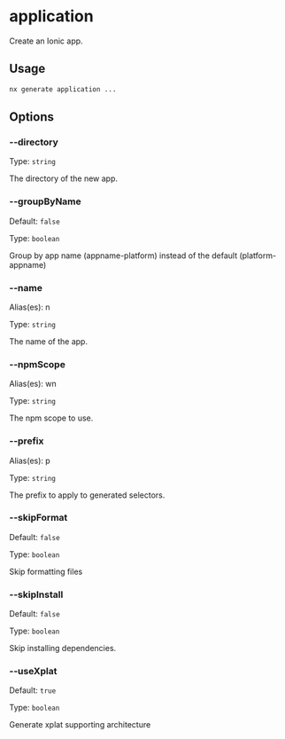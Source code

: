 # application

Create an Ionic app.

## Usage

```bash
nx generate application ...

```

## Options

### --directory

Type: `string`

The directory of the new app.

### --groupByName

Default: `false`

Type: `boolean`

Group by app name (appname-platform) instead of the default (platform-appname)

### --name

Alias(es): n

Type: `string`

The name of the app.

### --npmScope

Alias(es): wn

Type: `string`

The npm scope to use.

### --prefix

Alias(es): p

Type: `string`

The prefix to apply to generated selectors.

### --skipFormat

Default: `false`

Type: `boolean`

Skip formatting files

### --skipInstall

Default: `false`

Type: `boolean`

Skip installing dependencies.

### --useXplat

Default: `true`

Type: `boolean`

Generate xplat supporting architecture
